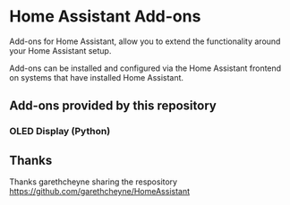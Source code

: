 
# Home Assistant Add-ons

Add-ons for Home Assistant, allow you to extend the functionality around your Home Assistant setup.

Add-ons can be installed and configured via the Home Assistant frontend on systems that have installed Home Assistant.

## Add-ons provided by this repository

###  OLED Display (Python)

## Thanks

Thanks garethcheyne sharing the respository https://github.com/garethcheyne/HomeAssistant
